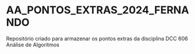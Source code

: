 # AA_PONTOS_EXTRAS_2024_FERNANDO
Repositório criado para armazenar os pontos extras da disciplina DCC 606 Análise de Algoritmos

